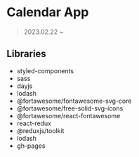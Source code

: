 # Calendar App

> 2023.02.22 ~

## Libraries
- styled-components
- sass
- dayjs
- lodash
- @fortawesome/fontawesome-svg-core
- @fortawesome/free-solid-svg-icons
- @fortawesome/react-fontawesome
- react-redux
- @reduxjs/toolkit
- lodash
- gh-pages